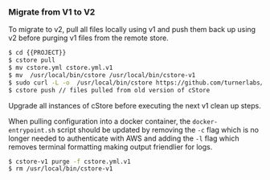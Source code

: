 ### Migrate from V1 to V2 ###

To migrate to v2, pull all files locally using v1 and push them back up using v2 before purging v1 files from the remote store.

```bash
$ cd {{PROJECT}}
$ cstore pull
$ mv cstore.yml cstore.yml.v1
$ mv  /usr/local/bin/cstore /usr/local/bin/cstore-v1 
$ sudo curl -L -o  /usr/local/bin/cstore https://github.com/turnerlabs/cstore/releases/download/v2.0.0-alpha/cstore_darwin_amd64 && sudo chmod +x /usr/local/bin/cstore
$ cstore push // files pulled from old version of cStore
```

Upgrade all instances of cStore before executing the next v1 clean up steps.

When pulling configuration into a docker container, the `docker-entrypoint.sh` script should be updated by removing the `-c` flag which is no longer needed to authenticate with AWS and adding the `-l` flag which removes terminal formatting making output friendlier for logs.

```bash
$ cstore-v1 purge -f cstore.yml.v1
$ rm /usr/local/bin/cstore-v1
```